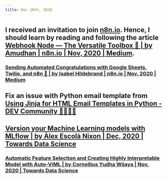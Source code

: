 ```yaml
---
title: Dec 10th, 2020
---
```


## I received an invitation to join [n8n.io](https://n8n.io/dashboard). Hence, I should learn by reading and following the article [Webhook Node — The Versatile Toolbox 🧰 | by Amudhan | n8n.io | Nov, 2020 | Medium](https://medium.com/n8n-io/webhook-node-the-versatile-toolbox-21cb17cee862).
### [Sending Automated Congratulations with Google Sheets, Twilio, and n8n 🙌 | by Isabel Hildebrand | n8n.io | Nov, 2020 | Medium](https://medium.com/n8n-io/sending-automated-congratulations-with-google-sheets-twilio-and-n8n-2cf6f736a507)
## Fix an issue with Python email template from [Using Jinja for HTML Email Templates in Python - DEV Community 👩‍💻👨‍💻](https://dev.to/fpcorso/using-jinja-for-html-email-templates-in-python-4dij)
## [Version your Machine Learning models with MLflow | by Àlex Escolà Nixon | Dec, 2020 | Towards Data Science](https://towardsdatascience.com/version-your-machine-learning-models-with-mlflow-9d6bbf8eb273)
### [Automatic Feature Selection and Creating Highly Interpretable Model with Auto-ViML | by Cornellius Yudha Wijaya | Nov, 2020 | Towards Data Science](https://towardsdatascience.com/automatic-feature-selection-and-creating-highly-interpretable-models-with-auto-viml-70356937d74b)
